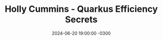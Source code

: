 ---
title: "Holly Cummins - Quarkus Efficiency Secrets"
layout: event
youtubeLive: https://www.youtube.com/watch?v=kd8Uxgms5ac
date: 2024-06-20 19:00:00 -0300
description: | 
 What makes a platform efficient? Is it how quickly code executes, or is it how quickly developers can use it to solve problems? Quarkus makes both people and hardware more efficient. That’s cool, but how does it work? Usually, we expect to trade-off developer experience against runtime efficiency. In this session, Holly will dive into some of the technical underpinnings of Quarkus’s efficiency. She’ll give advice for those using or considering Quarkus - should you be doing reactive programming? Do native binaries run fastest? She’ll also share general principles and transferrable discoveries from the engineering team, such as knowing what you’re optimising for, avoiding cache pollution, and how to be static-but-dynamic.
speakers: [holly-cummins]
draft: false
---